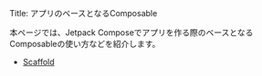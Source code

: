 Title: アプリのベースとなるComposable

本ページでは、Jetpack Composeでアプリを作る際のベースとなるComposableの使い方などを紹介します。

- [Scaffold](./scaffold/index.html)
